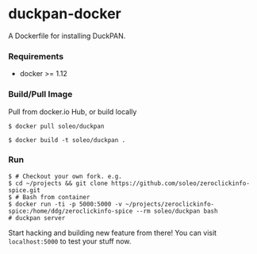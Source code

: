 duckpan-docker
==============

A Dockerfile for installing DuckPAN.


### Requirements

* docker >= 1.12


### Build/Pull Image

Pull from docker.io Hub, or build locally

```console
$ docker pull soleo/duckpan
```

```console
$ docker build -t soleo/duckpan .
```

### Run

```console
$ # Checkout your own fork. e.g.
$ cd ~/projects && git clone https://github.com/soleo/zeroclickinfo-spice.git
$ # Bash from container
$ docker run -ti -p 5000:5000 -v ~/projects/zeroclickinfo-spice:/home/ddg/zeroclickinfo-spice --rm soleo/duckpan bash
# duckpan server
```

Start hacking and building new feature from there! You can visit ``localhost:5000`` to test your stuff now.




